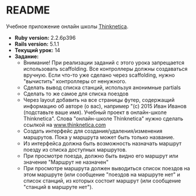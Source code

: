 # README
Учебное приложение онлайн школы [Thinknetica](http://thinknetica.com).

* **Ruby version:**  2.2.6p396
* **Rails version:** 5.1.1
* **Текущий урок:**  14
* **Задание:**
  - Внимание! При реализации заданий с этого урока запрещается использовать scaffolding. Все контроллеры должны создаваться вручную. Если что-то уже сделано через scaffolding, нужно "вычистить" контроллеры от ненужного.
  - Сделать вывод списка станций, используя анонимные partials
  - Сделать то же самое для списка поездов
  - Через layout добавить на все страницы футер, содержащий информацию об авторе (о вас), например "(с) 2015 Иван Иванов (подставьте ваше имя). Учебный проект в онлайн-школе Thinknetica". Слова "онлайн-школе Thinknetica" нужно сделать ссылкой на www.thinknetica.com
  - Создать интерфейс для создания/удаления/изменения маршрутов. Пока у маршрута может быть только название.
  - Из интерфейса должна быть возможность назначать маршрут поезду из списка доступных маршрутов.
  - При просмотре поезда, должно быть видно его маршрут или значение "Маршрут не назначен"
  - При просмотре маршрута должен выводиться список поездов на этом маршруте (или сообщение "поездов на маршруте нет" и список станций, из которых состоит маршрут (или сообщение "станций в маршруте нет").
